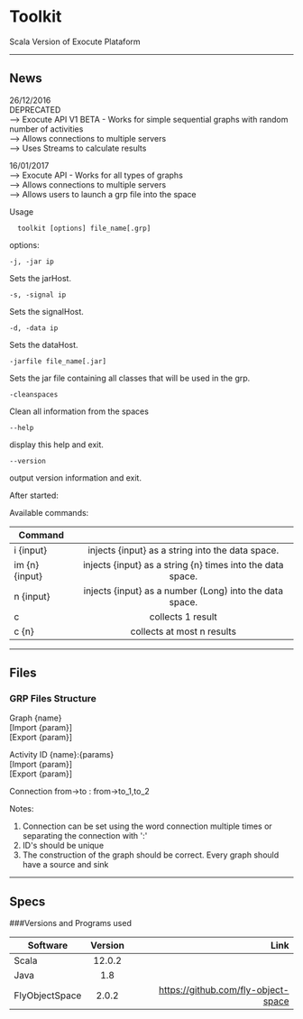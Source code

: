 # Toolkit

Scala Version of Exocute Plataform 

-------------------------------------------------------------------------------

## News 

26/12/2016 <br />
DEPRECATED <br />
--> Exocute API V1 BETA - Works for simple sequential graphs with random number of activities<br />
--> Allows connections to multiple servers<br />
--> Uses Streams to calculate results<br />


16/01/2017 <br />
--> Exocute API - Works for all types of graphs<br />
--> Allows connections to multiple servers<br />
--> Allows users to launch a grp file into the space <br />

Usage <br />

```
  toolkit [options] file_name[.grp]
```

options:<br />
```
-j, -jar ip
```
  Sets the jarHost.<br />
  ```
-s, -signal ip
```
  Sets the signalHost.<br />
  ```
-d, -data ip
```
  Sets the dataHost.<br />
  ```
-jarfile file_name[.jar]
```
  Sets the jar file containing all classes that will be used in the grp.<br />
  ```
-cleanspaces
```
  Clean all information from the spaces<br />
  ```
--help
```
  display this help and exit.<br />
  ```
--version
```
  output version information and exit.<br />
  
After started:<br />

Available commands:<br />

| Command       |        | 
| ---------------|:-------------:|
| i {input}          |   injects {input} as a string into the data space.      |
| im {n} {input}           | injects {input} as a string {n} times into the data space.           |
| n {input} |  injects {input} as a number (Long) into the data space.      |  
| c  | collects 1 result      |  
| c {n} | collects at most n results      |  


  
  

-------------------------------------------------------------------------------

## Files

### GRP Files Structure
Graph {name}<br />
[Import {param}]<br />
[Export {param}]<br />

Activity ID {name}:{params}   
[Import {param}]              
[Export {param}]              

Connection from->to : from->to_1,to_2 

Notes: <br />
1) Connection can be set using the word connection multiple times or separating the connection with ':'<br />
2) ID's should be unique<br />
3) The construction of the graph should be correct. Every graph should have a source and sink<br />

-------------------------------------------------------------------------------

## Specs

###Versions and Programs used 

 
| Software       | Version       | Link                                   |
| ---------------|:-------------:| --------------------------------------:|
| Scala          | 12.0.2        |                                        |
| Java           | 1.8           |                                        |
| FlyObjectSpace | 2.0.2      |  https://github.com/fly-object-space   |


